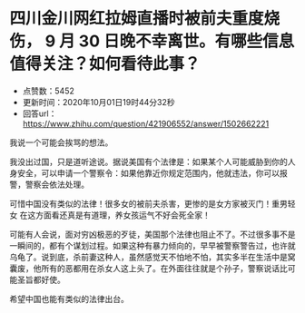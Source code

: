 # 四川金川网红拉姆直播时被前夫重度烧伤， 9 月 30 日晚不幸离世。有哪些信息值得关注？如何看待此事？
- 点赞数：5452
- 更新时间：2020年10月01日19时44分32秒
- 回答url：https://www.zhihu.com/question/421906552/answer/1502662221
<body>
 <p data-pid="LyDZfE80">我说一个可能会挨骂的想法。</p>
 <p data-pid="2WckTig-">我没出过国，只是道听途说。据说美国有个法律是：如果某个人可能威胁到你的人身安全，可以申请一个警察令：如果他靠近你规定范围内，他就违法，你可以报警，警察会依法处理。</p>
 <p data-pid="CUXRzCoH">可惜中国没有类似的法律！很多女的被前夫杀害，更惨的是女方家被灭门！重男轻女 在这方面看还真是有道理，养女孩运气不好会死全家！</p>
 <p data-pid="5xOi7OWA">可能有人会说，面对穷凶极恶的歹徒，美国那个法律也阻止不了。不过很多事不是一瞬间的，都有个谋划过程。如果这种有暴力倾向的，早早被警察警告过，也许就乌龟了。说到底，杀前妻这种人，虽然感觉天不怕地不怕，其实多半在生活中是窝囊废，他所有的恶都用在杀女人这上头了。在外面往往就是个孙子，警察说话比可能圣旨都好使。</p>
 <p data-pid="6NqawqdV">希望中国也能有类似的法律出台。</p>
</body>